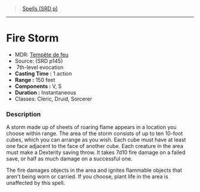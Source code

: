 ﻿---
!SpellItem
Name: Fire Storm
AltName: '[Tempête de feu](hd_spells_tempete_de_feu.md)'
Type: evocation
Level: 7
CastingTime: 1 action
Range: 150 feet
Components: V, S
Duration: Instantaneous
Classes: Cleric, Druid, Sorcerer
Family: SpellVO
Source: (SRD p145)
Id: spells_vo.md#fire-storm
ParentLink: spells_vo.md#spells-srd-p
ParentName: Spells (SRD p)
NameLevel: 1
Attributes: {}
---
> [Spells (SRD p)](srd_spells.md)

---

# Fire Storm

- MDR: [Tempête de feu](hd_spells_tempete_de_feu.md)
- Source: (SRD p145)
-  7th-level evocation
- **Casting Time :** 1 action
- **Range :** 150 feet
- **Components :** V, S
- **Duration :** Instantaneous
- Classes: Cleric, Druid, Sorcerer

### Description

A storm made up of sheets of roaring flame appears in a location you choose within range. The area of the storm consists of up to ten 10-foot cubes, which you can arrange as you wish. Each cube must have at least one face adjacent to the face of another cube. Each creature in the area must make a Dexterity saving throw. It takes 7d10 fire damage on a failed save, or half as much damage on a successful one.

The fire damages objects in the area and ignites flammable objects that aren't being worn or carried. If you choose, plant life in the area is unaffected by this spell.

